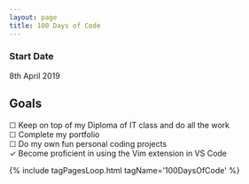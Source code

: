 ```yaml
---
layout: page
title: 100 Days of Code
---
```


### Start Date

8th April 2019

## Goals

&#9744; Keep on top of my Diploma of IT class and do all the work  
&#9744; Complete my portfolio  
&#9744;  Do my own fun personal coding projects  
&#10003; Become proficient in using the Vim extension in VS Code

{% include tagPagesLoop.html tagName='100DaysOfCode' %}